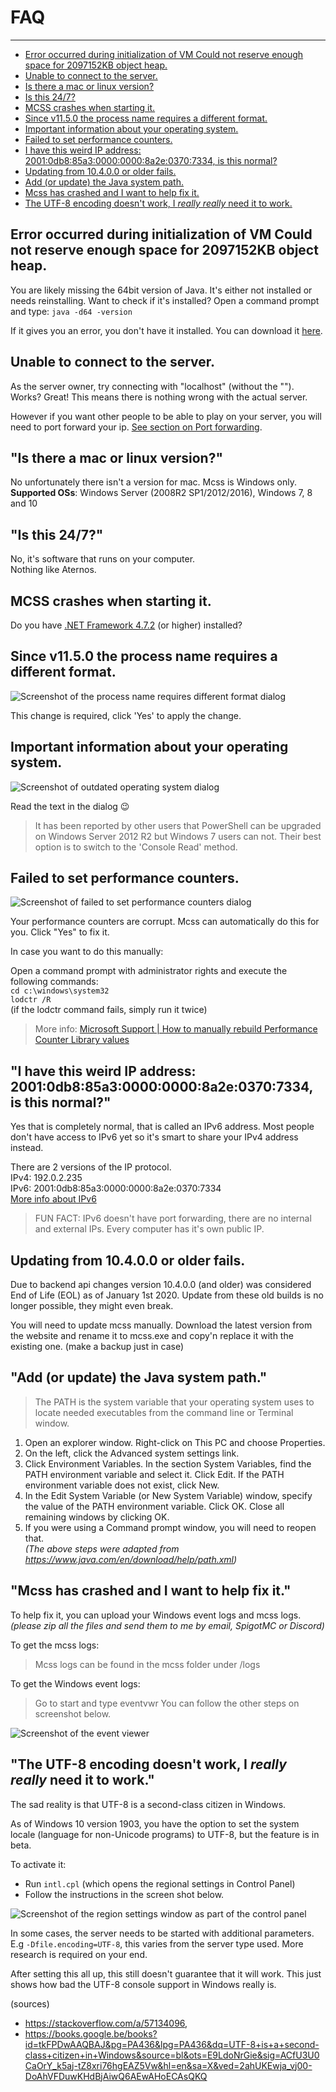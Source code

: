 # FAQ

---

*   [Error occurred during initialization of VM Could not reserve enough space for 2097152KB object heap.](#error-occurred-during-initialization-of-vm)
*   [Unable to connect to the server.](#unable-to-connect-to-the-server)
*   [Is there a mac or linux version?](#is-there-a-mac-version)
*   [Is this 24/7?](#is-this-24-7)
*   [MCSS crashes when starting it.](#mcss-crashes-when-starting-it)
*   [Since v11.5.0 the process name requires a different format.](#process-name-different-format)
*   [Important information about your operating system.](#important-information-os)
*   [Failed to set performance counters.](#failed-to-set-performance-counters)
*   [I have this weird IP address: 2001:0db8:85a3:0000:0000:8a2e:0370:7334, is this normal?](#weird-ip-address)
*   [Updating from 10.4.0.0 or older fails.](#updating-from-10400-fails)
*   [Add (or update) the Java system path.](#add-update-java-path)
*   [Mcss has crashed and I want to help fix it.](#crashed-help-dev)
*   [The UTF-8 encoding doesn't work, I *really really* need it to work.](#utf-8)


<a name="error-occurred-during-initialization-of-vm"></a>
## Error occurred during initialization of VM Could not reserve enough space for 2097152KB object heap.

You are likely missing the 64bit version of Java. It's either not installed or needs reinstalling.
Want to check if it's installed? Open a command prompt and type:
`java -d64 -version`

If it gives you an error, you don't have it installed. You can download it [here](https://java.com/en/download/windows-64bit.jsp).


<a name="unable-to-connect-to-the-server"></a>
## Unable to connect to the server.

As the server owner, try connecting with "localhost" (without the ""). 
Works? Great! This means there is nothing wrong with the actual server.

However if you want other people to be able to play on your server, you will need to port forward your ip.
[See section on Port forwarding](https://mcserversoft.github.io/documentation/port-forwarding).
 

<a name="is-there-a-mac-version"></a>
## "Is there a mac or linux version?"

No unfortunately there isn't a version for mac. Mcss is Windows only.<br>
**Supported OSs**: Windows Server (2008R2 SP1/2012/2016), Windows 7, 8 and 10
 

<a name="is-this-24-7"></a>
## "Is this 24/7?"

No, it's software that runs on your computer.<br>
Nothing like Aternos.
 

<a name="mcss-crashes-when-starting-it"></a>
## MCSS crashes when starting it.

Do you have [.NET Framework 4.7.2](https://dotnet.microsoft.com/download/dotnet-framework/net472) (or higher) installed?
 

<a name="process-name-different-format"></a>
## Since v11.5.0 the process name requires a different format.

![Screenshot of the process name requires different format dialog](assets/screenshots/dialog_regedit_process_name.png)

This change is required, click 'Yes' to apply the change.


<a name="important-information-os"></a>
## Important information about your operating system.

![Screenshot of outdated operating system dialog](assets/screenshots/dialog_outdated_os_powershell.png)

Read the text in the dialog 😉

> It has been reported by other users that PowerShell can be upgraded on Windows Server 2012 R2 but Windows 7 users can not. Their best option is to switch to the 'Console Read' method. 


<a name="failed-to-set-performance-counters"></a>
## Failed to set performance counters.

![Screenshot of failed to set performance counters dialog](assets/screenshots/dialog_performance_counters.png)

Your performance counters are corrupt. Mcss can automatically do this for you. Click "Yes" to fix it.

In case you want to do this manually:

Open a command prompt with administrator rights and execute the following commands:
<br>`cd c:\windows\system32`
<br>`lodctr /R`
<br>(if the lodctr command fails, simply run it twice)

> More info: [Microsoft Support | How to manually rebuild Performance Counter Library values
](https://support.microsoft.com/en-us/help/300956/how-to-manually-rebuild-performance-counter-library-values)
 

<a name="weird-ip-address"></a>
## "I have this weird IP address: 2001:0db8:85a3:0000:0000:8a2e:0370:7334, is this normal?"

Yes that is completely normal, that is called an IPv6 address. Most people don't have access to IPv6 yet so it's smart to share your IPv4 address instead.

There are 2 versions of the IP protocol.
<br>IPv4: 192.0.2.235
<br>IPv6: 2001:0db8:85a3:0000:0000:8a2e:0370:7334
<br>[More info about IPv6](https://www.networkworld.com/article/3254575/what-is-ipv6-and-why-aren-t-we-there-yet.html)
 
> FUN FACT: IPv6 doesn't have port forwarding, there are no internal and external IPs. Every computer has it's own public IP.


<a name="updating-from-10400-fails"></a>
## Updating from 10.4.0.0 or older fails.

Due to backend api changes version 10.4.0.0 (and older) was considered End of Life (EOL) as of January 1st 2020.
Update from these old builds is no longer possible, they might even break.

You will need to update mcss manually. Download the latest version from the website and rename it to mcss.exe and copy'n replace it with the existing one. (make a backup just in case)


<a name="add-update-java-path"></a>
## "Add (or update) the Java system path."

> The PATH is the system variable that your operating system uses to locate needed executables from the command line or Terminal window.

1. Open an explorer window. Right-click on This PC and choose Properties.
2.  On the left, click the Advanced system settings link.
3. Click Environment Variables. In the section System Variables, find the PATH environment variable and select it. Click Edit. If the PATH environment variable does not exist, click New.
4. In the Edit System Variable (or New System Variable) window, specify the value of the PATH environment variable. Click OK. Close all remaining windows by clicking OK.
5. If you were using a Command prompt window, you will need to reopen that.
<br>*(The above steps were adapted from <https://www.java.com/en/download/help/path.xml>)*


<a name="crashed-help-dev"></a>
## "Mcss has crashed and I want to help fix it."

To help fix it, you can upload your Windows event logs and mcss logs.
*(please zip all the files and send them to me by email, SpigotMC or Discord)*

To get the mcss logs:
> Mcss logs can be found in the mcss folder under /logs

To get the Windows event logs:
> Go to start and type eventvwr
You can follow the other steps on screenshot below.

![Screenshot of the event viewer](assets/screenshots/event_viewer.png)



<a name="utf-8"></a>
## "The UTF-8 encoding doesn't work, I *really really* need it to work."

The sad reality is that UTF-8 is a second-class citizen in Windows.

As of Windows 10 version 1903, you have the option to set the system locale (language for non-Unicode programs) to UTF-8, but the feature is in beta.

To activate it:
*   Run `intl.cpl` (which opens the regional settings in Control Panel)
*   Follow the instructions in the screen shot below.

![Screenshot of the region settings window as part of the control panel](assets/screenshots/utf8.png)

In some cases, the server needs to be started with additional parameters. E.g `-Dfile.encoding=UTF-8`, this varies from the server type used. More research is required on your end.

After setting this all up, this still doesn't guarantee that it will work. This just shows how bad the UTF-8 console support in Windows really is.

(sources)
*   <https://stackoverflow.com/a/57134096>,
*   <https://books.google.be/books?id=tkFPDwAAQBAJ&pg=PA436&lpg=PA436&dq=UTF-8+is+a+second-class+citizen+in+Windows&source=bl&ots=E9LdoNrGie&sig=ACfU3U0CaOrY_k5aj-tZ8xri76hgEAZ5Vw&hl=en&sa=X&ved=2ahUKEwja_vj00-DoAhVFDuwKHdBjAiwQ6AEwAHoECAsQKQ>
